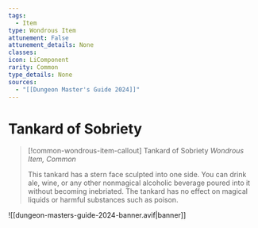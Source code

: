 ```yaml
---
tags:
  - Item
type: Wondrous Item
attunement: False
attunement_details: None
classes:
icon: LiComponent
rarity: Common
type_details: None
sources: 
  - "[[Dungeon Master's Guide 2024]]"
---
```

# Tankard of Sobriety
>[!common-wondrous-item-callout] Tankard of Sobriety
>_Wondrous Item, Common_
>
>This tankard has a stern face sculpted into one side. You can drink ale, wine, or any other nonmagical alcoholic beverage poured into it without becoming inebriated. The tankard has no effect on magical liquids or harmful substances such as poison.
>


![[dungeon-masters-guide-2024-banner.avif|banner]]